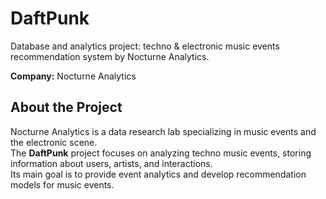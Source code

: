 # DaftPunk
Database and analytics project: techno &amp; electronic music events recommendation system by Nocturne Analytics.


**Company:** Nocturne Analytics  

## About the Project
Nocturne Analytics is a data research lab specializing in music events and the electronic scene.  
The **DaftPunk** project focuses on analyzing techno music events, storing information about users, artists, and interactions.  
Its main goal is to provide event analytics and develop recommendation models for music events.

